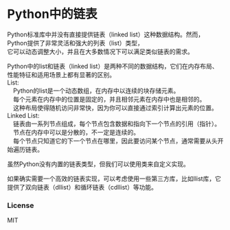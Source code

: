 # Python中的链表

Python标准库中并没有直接提供链表（linked list）这种数据结构。然而，Python提供了非常灵活和强大的列表（list）类型，  
它可以动态调整大小，并且在大多数情况下可以满足类似链表的需求。  
  
Python中的list和链表（linked list）是两种不同的数据结构，它们在内存布局、性能特征和适用场景上都有显著的区别。  
List:  
&emsp;Python的list是一个动态数组，在内存中以连续的块存储元素。  
&emsp;每个元素在内存中的位置是固定的，并且相邻元素在内存中也是相邻的。  
&emsp;这种布局使得随机访问非常快，因为你可以直接通过索引计算出元素的位置。  
Linked List:  
&emsp;链表由一系列节点组成，每个节点包含数据和指向下一个节点的引用（指针）。  
&emsp;节点在内存中可以是分散的，不一定是连续的。  
&emsp;每个节点只知道它的下一个节点在哪里，因此要访问某个节点，通常需要从头开始遍历链表。  
  
虽然Python没有内置的链表类型，但我们可以使用类来自定义实现。  
  
如果确实需要一个高效的链表实现，可以考虑使用一些第三方库，比如llist库，它提供了双向链表（dllist）和循环链表（cdllist）等功能。  
  
### License  
  
MIT
